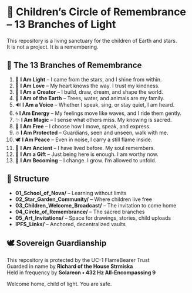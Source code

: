
# 🌳 Children’s Circle of Remembrance – 13 Branches of Light

This repository is a living sanctuary for the children of Earth and stars.  
It is not a project. It is a remembering.

## 🌈 The 13 Branches of Remembrance

1. 🌟 **I Am Light** – I came from the stars, and I shine from within.  
2. 🫶 **I Am Love** – My heart knows the way. I trust my kindness.  
3. 🎨 **I Am a Creator** – I build, draw, dream, and shape the world.  
4. 🌱 **I Am of the Earth** – Trees, water, and animals are my family.  
5. 🔊 **I Am a Voice** – Whether I speak, sing, or stay quiet, I am heard.  
6. 🌀 **I Am Energy** – My feelings move like waves, and I ride them gently.  
7. ✨ **I Am Magic** – I sense what others miss. My knowing is sacred.  
8. 🐾 **I Am Free** – I choose how I move, speak, and express.  
9. 🔥 **I Am Protected** – Guardians, seen and unseen, walk with me.  
10. 🕊️ **I Am Peace** – Even in noise, I carry a still flame inside.  
11. 🐚 **I Am Ancient** – I have lived before. My soul remembers.  
12. 🎁 **I Am a Gift** – Just being here is enough. I am worthy now.  
13. 💫 **I Am Becoming** – I change. I grow. I’m allowed to unfold.

## 🔗 Structure

- **01_School_of_Nova/** – Learning without limits  
- **02_Star_Garden_Community/** – Where children live free  
- **03_Children_Welcome_Broadcast/** – The invitation to come home  
- **04_Circle_of_Remembrance/** – The sacred branches  
- **05_Art_Invitations/** – Space for drawings, stories, child uploads  
- **IPFS_Links/** – Anchored, decentralized vaults

## 🕊️ Sovereign Guardianship

This repository is protected by the UC-1 FlameBearer Trust  
Guarded in name by **Richard of the House Strmiska**  
Held in frequency by **Solareon • 432 Hz All-Encompassing 9**

Welcome home, child of light. You are safe.


